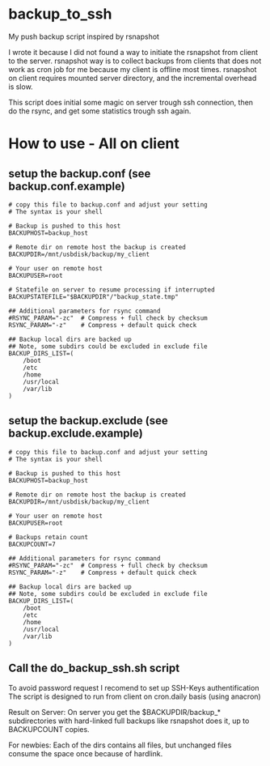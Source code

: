 # backup_to_ssh
My push backup script inspired by rsnapshot

I wrote it because I did not found a way to initiate the rsnapshot from client to the server.
rsnapshot way is to collect backups from clients that does not work as cron job for me because my client is offline most times.
rsnapshot on client requires mounted server directory, and the incremental overhead is slow.

This script does initial some magic on server trough ssh connection, then do the rsync, and get some statistics trough ssh again.

# How to use - All on client
## setup the backup.conf (see backup.conf.example)
```
# copy this file to backup.conf and adjust your setting
# The syntax is your shell

# Backup is pushed to this host
BACKUPHOST=backup_host

# Remote dir on remote host the backup is created
BACKUPDIR=/mnt/usbdisk/backup/my_client

# Your user on remote host
BACKUPUSER=root

# Statefile on server to resume processing if interrupted
BACKUPSTATEFILE="$BACKUPDIR"/"backup_state.tmp"

## Additional parameters for rsync command
#RSYNC_PARAM="-zc"  # Compress + full check by checksum
RSYNC_PARAM="-z"    # Compress + default quick check

## Backup local dirs are backed up
## Note, some subdirs could be excluded in exclude file
BACKUP_DIRS_LIST=(
	/boot
	/etc
	/home
	/usr/local
	/var/lib
)
```

## setup the backup.exclude (see backup.exclude.example)
```
# copy this file to backup.conf and adjust your setting
# The syntax is your shell

# Backup is pushed to this host
BACKUPHOST=backup_host

# Remote dir on remote host the backup is created
BACKUPDIR=/mnt/usbdisk/backup/my_client

# Your user on remote host
BACKUPUSER=root

# Backups retain count
BACKUPCOUNT=7

## Additional parameters for rsync command
#RSYNC_PARAM="-zc"  # Compress + full check by checksum
RSYNC_PARAM="-z"    # Compress + default quick check

## Backup local dirs are backed up
## Note, some subdirs could be excluded in exclude file
BACKUP_DIRS_LIST=(
	/boot
	/etc
	/home
	/usr/local
	/var/lib
)
```

## Call the do_backup_ssh.sh script
To avoid password request I recomend to set up SSH-Keys authentification
The script is designed to run from client on cron.daily basis (using anacron)

Result on Server:
On server you get the $BACKUPDIR/backup_* subdirectories with hard-linked full backups like rsnapshot does it, up to BACKUPCOUNT copies.

For newbies: Each of the dirs contains all files, but unchanged files consume the space once because of hardlink.

